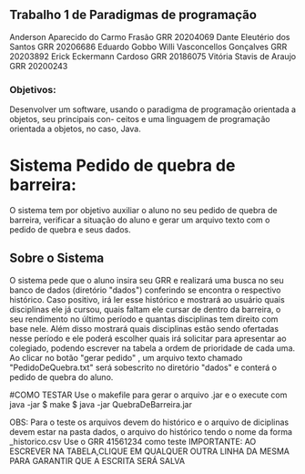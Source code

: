 ## Trabalho 1 de Paradigmas de programação 
Anderson Aparecido do Carmo Frasão GRR 20204069
Dante Eleutério dos Santos GRR 20206686
Eduardo Gobbo Willi Vasconcellos Gonçalves GRR 20203892
Erick Eckermann Cardoso GRR  20186075
Vitória Stavis de Araujo GRR 20200243


### Objetivos:
Desenvolver um software, usando o paradigma de programação orientada a objetos, seu principais con-
ceitos e uma linguagem de programação orientada a objetos, no caso, Java.

# Sistema Pedido de quebra de barreira:
O sistema tem por objetivo auxiliar o aluno no seu pedido de quebra de barreira, verificar a situação do
aluno e gerar um arquivo texto com o pedido de quebra e seus dados. 

## Sobre o Sistema
O sistema pede que o aluno insira seu GRR e realizará uma busca no seu banco de dados (diretório "dados") conferindo se encontra o respectivo
histórico. Caso positivo, irá ler esse histórico e mostrará ao usuário quais disciplinas ele já cursou, quais faltam ele cursar de dentro da 
barreira, o seu rendimento no último período e quantas disciplinas tem direito com base nele. Além disso mostrará quais disciplinas estão sendo
ofertadas nesse período e ele poderá escolher quais irá solicitar para apresentar ao colegiado, podendo escrever na tabela a ordem de prioridade
de cada uma. Ao clicar no botão "gerar pedido" , um arquivo texto chamado "PedidoDeQuebra.txt" será sobescrito no diretório "dados" e conterá o pedido de quebra do aluno.

#COMO TESTAR
Use o makefile para gerar o arquivo .jar e o execute com java -jar
    $ make
    $ java -jar QuebraDeBarreira.jar
    
OBS: Para o teste os arquivos devem do histórico e o arquivo de diciplinas devem estar na pasta dados, o arquivo do histórico tendo o nome da forma <numero GRR>_historico.csv
Use o GRR 41561234 como teste
IMPORTANTE: AO ESCREVER NA TABELA,CLIQUE EM QUALQUER OUTRA LINHA DA MESMA PARA GARANTIR QUE A ESCRITA SERÁ SALVA
